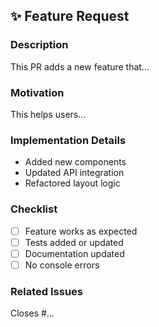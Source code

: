 ## :sparkles: Feature Request

### Description

<!-- Describe the new feature and its purpose -->

This PR adds a new feature that...

### Motivation

<!-- Explain why this feature is needed -->

This helps users...

### Implementation Details

<!-- Briefly describe how the feature is implemented -->

- Added new components
- Updated API integration
- Refactored layout logic

### Checklist

- [ ] Feature works as expected
- [ ] Tests added or updated
- [ ] Documentation updated
- [ ] No console errors

### Related Issues

Closes #...
